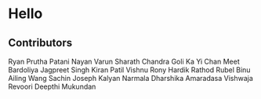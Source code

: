 # Hello

## Contributors


Ryan
Prutha Patani
Nayan
Varun
Sharath Chandra Goli
Ka Yi Chan
Meet Bardoliya
Jagpreet Singh
Kiran Patil
Vishnu
Rony
Hardik Rathod
Rubel Binu
Ailing Wang
Sachin Joseph
Kalyan Narmala
Dharshika Amaradasa
Vishwaja Revoori
Deepthi Mukundan
